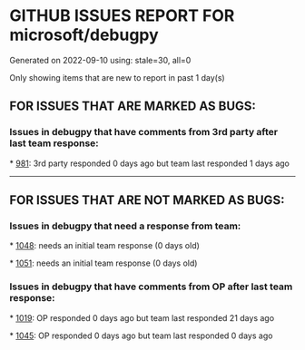
# GITHUB ISSUES REPORT FOR microsoft/debugpy


Generated on 2022-09-10 using: stale=30, all=0


Only showing items that are new to report in past 1 day(s)


## FOR ISSUES THAT ARE MARKED AS BUGS:


### Issues in debugpy that have comments from 3rd party after last team response:


\* [981](https://github.com/microsoft/debugpy/issues/981 "&quot;repr was slow&quot; warning is modal in Visual Studio"): 3rd party responded 0 days ago but team last responded 1 days ago

---

## FOR ISSUES THAT ARE NOT MARKED AS BUGS:


### Issues in debugpy that need a response from team:


\* [1048](https://github.com/microsoft/debugpy/issues/1048 "Support for eventlet"): needs an initial team response (0 days old)

\* [1051](https://github.com/microsoft/debugpy/issues/1051 "debugpy gets &quot;stuck&quot; while using run by line in vscode jupyter notebook"): needs an initial team response (0 days old)

### Issues in debugpy that have comments from OP after last team response:


\* [1019](https://github.com/microsoft/debugpy/issues/1019 "justMyCode warning message is at the wrong level, not always accurate"): OP responded 0 days ago but team last responded 21 days ago

\* [1045](https://github.com/microsoft/debugpy/issues/1045 "Cant remote attach debugger on Kodi 19 and VSCode"): OP responded 0 days ago but team last responded 0 days ago
